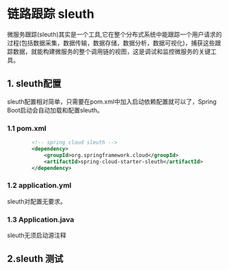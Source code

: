 # 链路跟踪 sleuth

​		微服务跟踪(sleuth)其实是一个工具,它在整个分布式系统中能跟踪一个用户请求的过程(包括数据采集，数据传输，数据存储，数据分析，数据可视化)，捕获这些跟踪数据，就能构建微服务的整个调用链的视图，这是调试和监控微服务的关键工具。

## 1. sleuth配置

sleuth配置相对简单，只需要在pom.xml中加入启动依赖配置就可以了，Spring Boot启动会自动加载和配置sleuth。

### 1.1 pom.xml

```xml
		<!-- spring cloud sleuth -->
		<dependency>
			<groupId>org.springframework.cloud</groupId>
			<artifactId>spring-cloud-starter-sleuth</artifactId>
		</dependency>
```

### 1.2 application.yml

sleuth对配置无要求。

### 1.3 Application.java

sleuth无须启动源注释

## 2.sleuth 测试